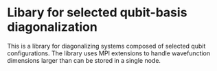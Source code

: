 # Libary for selected qubit-basis diagonalization

This is a library for diagonalizing systems composed of selected qubit configurations. The library uses MPI extensions to handle wavefunction dimensions larger than can be stored in a single node.
